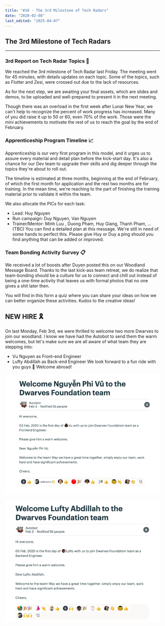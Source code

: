 ```yaml
---
title: "#10 - The 3rd Milestone of Tech Radars"
date: "2020-02-08"
last_edited: "2025-04-07"
---
```

## The 3rd Milestone of Tech Radars

---

### 3rd Report on Tech Radar Topics 💪

We reached the 3rd milestone of Tech Radar last Friday. The meeting went for 45 minutes, with details updates on each topic. Some of the topics, such as Flutter and Zesi, were crossed out due to the lack of resources.

As for the next step, we are awaiting your final assets, which are slides and demos, to be uploaded and well-prepared to present it in the next meeting.

Though there was an overload in the first week after Lunar New Year, we can't help to recognize the percent of work progress has increased. Many of you did raise it up to 50 or 60, even 70% of the work. Those were the mini achievements to motivate the rest of us to reach the goal by the end of February.

### Apprenticeship Program Timeline 📈

Apprenticeship is our very first program in this model, and it urges us to assure every material and detail plan before the kick-start day. It's also a chance for our Dev team to upgrade their skills and dig deeper through the topics they're about to roll out.

The timeline is estimated at three months, beginning at the end of February, of which the first month for application and the rest two months are for training. In the mean time, we're reaching to the part of finishing the training material prior to validate it within the team.

We also allocate the PICs for each task:

- Lead: Huy Nguyen
- Run campaign: Duy Nguyen, Van Nguyen
- Trainer/Mentor: Minh Luu , Duong Pham, Huy Giang, Thanh Pham, ... (TBC)
You can find a detailed plan at this message. We're still in need of some hands to perfect this. Please give Huy or Duy a ping should you find anything that can be added or improved.

### Team Bonding Activity Survey 📋

We received a lot of boosts after Duyen posted this on our Woodland Message Board. Thanks to the last kick-ass team retreat, we do realize that team-bonding should be a culture for us to connect and chill out instead of being a one-time activity that leaves us with formal photos that no one gives a shit later then.

You will find in this form a quiz where you can share your ideas on how we can better organize these activities. Kudos to the creative ideas!

## NEW HIRE 🎗

On last Monday, Feb 3rd, we were thrilled to welcome two more Dwarves to join our woodland. I know we have had the Autobot to send them the warm welcomes, but let's make sure we are all aware of what team they are stepping into:

- Vu Nguyen as Front-end Engineer
- Lufty Abdillah as Back-end Engineer
We look forward to a fun ride with you guys 👏 Welcome abroad!

![](assets/notion-image-1744007171011-8nn4h.webp)

![](assets/notion-image-1744007171170-hlz4j.webp)
